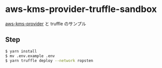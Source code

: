 # aws-kms-provider-truffle-sandbox

[aws-kms-provider](https://www.npmjs.com/package/aws-kms-provider) と truffle のサンプル

## Step
```bash
$ yarn install
$ mv .env.example .env
$ yarn truffle deploy --network ropsten
```

